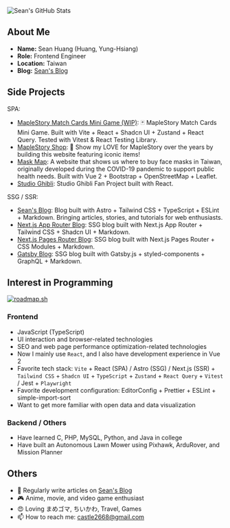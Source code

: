 ![Sean's GitHub Stats](https://github-readme-stats.vercel.app/api?username=castle2668&theme=react)

## About Me

* **Name:** Sean Huang (Huang, Yung-Hsiang)
* **Role:** Frontend Engineer
* **Location:** Taiwan
* **Blog:** [Sean's Blog](https://www.seanhuang.dev)

## Side Projects

SPA:

* [MapleStory Match Cards Mini Game (WIP)](https://github.com/castle2668/maplestory-match-cards-minigame): 🃏 MapleStory Match Cards Mini Game. Built with Vite + React + Shadcn UI + Zustand + React Query. Tested with Vitest & React Testing Library.
* [MapleStory Shop](https://github.com/castle2668/maplestory-shop): 🍁 Show my LOVE for MapleStory over the years by building this website featuring iconic items!
* [Mask Map](https://github.com/castle2668/mask-map): A website that shows us where to buy face masks in Taiwan, originally developed during the COVID-19 pandemic to support public health needs. Built with Vue 2 + Bootstrap + OpenStreetMap + Leaflet.
* [Studio Ghibli](https://github.com/castle2668/studio-ghibli): Studio Ghibli Fan Project built with React.

SSG / SSR:

* [Sean's Blog](https://github.com/castle2668/astro-blog): Blog built with Astro + Tailwind CSS + TypeScript + ESLint + Markdown. Bringing articles, stories, and tutorials for web enthusiasts.
* [Next.js App Router Blog](https://github.com/castle2668/next-app-router-blog): SSG blog built with Next.js App Router + Tailwind CSS + Shadcn UI + Markdown.
* [Next.js Pages Router Blog](https://github.com/castle2668/next-pages-router-blog): SSG blog built with Next.js Pages Router + CSS Modules + Markdown.
* [Gatsby Blog](https://github.com/castle2668/gatsby-blog): SSG blog built with Gatsby.js + styled-components + GraphQL + Markdown.

## Interest in Programming

[![roadmap.sh](https://roadmap.sh/card/wide/65fbda486deb533d6e0244c9?variant=dark)](https://roadmap.sh)

### Frontend

* JavaScript (TypeScript)
* UI interaction and browser-related technologies
* SEO and web page performance optimization-related technologies
* Now I mainly use `React`, and I also have development experience in Vue 2
* Favorite tech stack: `Vite` + React (SPA) / Astro (SSG) / Next.js (SSR) + `Tailwind CSS` + `Shadcn UI` + `TypeScript` + `Zustand` + `React Query` + `Vitest` / Jest + `Playwright`
* Favorite development configuration: EditorConfig + Prettier + ESLint + simple-import-sort
* Want to get more familiar with open data and data visualization

### Backend / Others

* Have learned C, PHP, MySQL, Python, and Java in college
* Have built an Autonomous Lawn Mower using Pixhawk, ArduRover, and Mission Planner
  
## Others

* 📝 Regularly write articles on [Sean's Blog](https://www.seanhuang.dev)
* 🎮 Anime, movie, and video game enthusiast
* 😍 Loving まめゴマ, ちいかわ, Travel, Games
* 📫 How to reach me: castle2668@gmail.com
